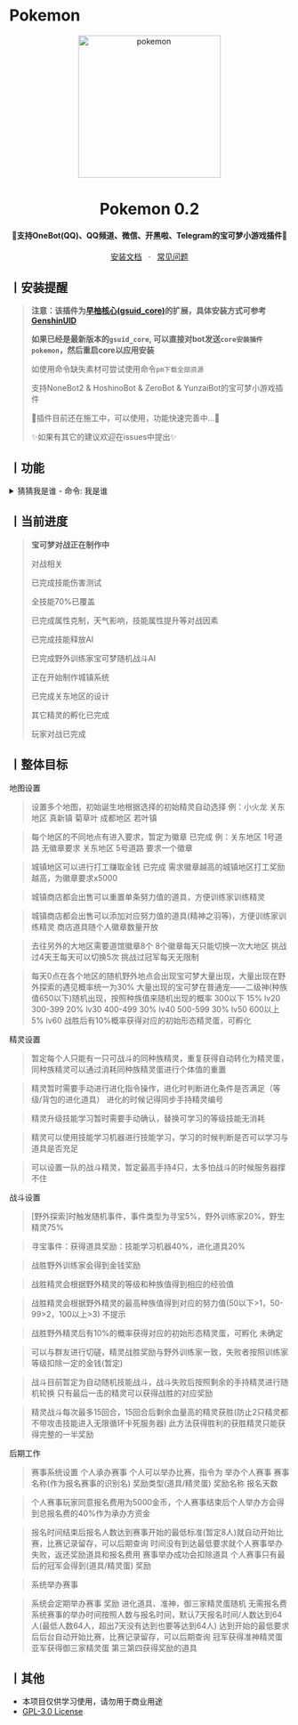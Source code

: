 # Pokemon

<p align="center">
  <a href="https://github.com/jiluoQAQ/pokemon"><img src="https://s2.loli.net/2023/11/03/mW1ykVxItGRSqjN.png" width="256" height="256" alt="pokemon"></a>
</p>
<h1 align = "center">Pokemon 0.2</h1>
<h4 align = "center">🚧支持OneBot(QQ)、QQ频道、微信、开黑啦、Telegram的宝可梦小游戏插件🚧</h4>
<div align = "center">
        <a href="https://docs.sayu-bot.com/" target="_blank">安装文档</a> &nbsp; · &nbsp;
        <a href="https://docs.sayu-bot.com/常见问题/">常见问题</a>
</div>


## 丨安装提醒

> **注意：该插件为[早柚核心(gsuid_core)](https://github.com/Genshin-bots/gsuid_core)的扩展，具体安装方式可参考[GenshinUID](https://github.com/KimigaiiWuyi/GenshinUID)**
>
> **如果已经是最新版本的`gsuid_core`, 可以直接对bot发送`core安装插件pokemon`，然后重启core以应用安装**
>
> 如使用命令缺失素材可尝试使用命令`pm下载全部资源`
>
> 支持NoneBot2 & HoshinoBot & ZeroBot & YunzaiBot的宝可梦小游戏插件
>
> 🚧插件目前还在施工中，可以使用，功能快速完善中...🚧
>
> ✨如果有其它的建议欢迎在issues中提出✨

## 丨功能

<details><summary>猜猜我是谁 - 命令: 我是谁</summary><p>
<img src="https://s2.loli.net/2023/11/03/j4J2YMHzRtE5aAb.jpg"/> 
</p></details>

## 丨当前进度

> **宝可梦对战正在制作中**
> 
> 对战相关
> 
> 已完成技能伤害测试
> 
> 全技能70%已覆盖
> 
> 已完成属性克制，天气影响，技能属性提升等对战因素
> 
> 已完成技能释放AI
> 
> 已完成野外训练家宝可梦随机战斗AI
> 
> 正在开始制作城镇系统
>
> 已完成关东地区的设计
>
> 其它精灵的孵化已完成
>
> 玩家对战已完成

## 丨整体目标

地图设置
>设置多个地图，初始诞生地根据选择的初始精灵自动选择
>例：小火龙 关东地区 真新镇
>    菊草叶 成都地区 若叶镇

>每个地区的不同地点有进入要求，暂定为徽章 	已完成
>例：关东地区 1号道路 无徽章要求
>   关东地区 5号道路 要求一个徽章

>城镇地区可以进行打工赚取金钱			已完成
>需求徽章越高的城镇地区打工奖励越高，为徽章要求x5000

>城镇商店都会出售可以重置单条努力值的道具，方便训练家训练精灵

>城镇商店都会出售可以添加对应努力值的道具(精神之羽等)，方便训练家训练精灵
>商店道具随个人徽章数量开放

>去往另外的大地区需要道馆徽章8个
>8个徽章每天只能切换一次大地区
>挑战过4天王每天可以切换5次
>挑战过冠军每天无限制

>每天0点在各个地区的随机野外地点会出现宝可梦大量出现，大量出现在野外探索的遇见概率统一为30%
>大量出现的宝可梦在普通宠——二级神(种族值650以下)随机出现，按照种族值来随机出现的概率
>300以下 	15% 	lv20
>300-399	20%	lv30
>400-499	30%	lv40
>500-599	30%	lv50
>600以上    5%	lv60
>战胜后有10%概率获得对应的初始形态精灵蛋，可孵化

精灵设置
>暂定每个人只能有一只可战斗的同种族精灵，重复获得自动转化为精灵蛋，同种族精灵可以通过消耗同种族精灵蛋进行个体值的重置

>精灵暂时需要手动进行进化指令操作，进化时判断进化条件是否满足（等级/背包的进化道具）
>进化的时候记得同步手持精灵编号

>精灵升级技能学习暂时需要手动确认，替换可学习的等级技能无消耗

>精灵可以使用技能学习机器进行技能学习，学习的时候判断是否可以学习与道具是否充足

>可以设置一队的战斗精灵，暂定最高手持4只，太多怕战斗的时候服务器撑不住

战斗设置
>[野外探索]时触发随机事件，事件类型为寻宝5%，野外训练家20%，野生精灵75%

>寻宝事件：获得道具奖励：技能学习机器40%，进化道具20%

>战胜野外训练家会得到金钱奖励

>战胜精灵会根据野外精灵的等级和种族值得到相应的经验值

>战胜精灵会根据野外精灵的最高种族值得到对应的努力值(50以下>1，50-99>2，100以上>3) 不提示

>战胜野外精灵后有10%的概率获得对应的初始形态精灵蛋，可孵化		未确定

>可以与群友进行切磋，精灵战胜奖励与野外训练家一致，失败者按照训练家等级扣除一定的金钱(暂定)

>战斗目前暂定为自动随机技能战斗，战斗失败后按照剩余的手持精灵进行随机轮换
>只有最后一击的精灵可以获得战胜的对应奖励

>精灵战斗每次最多15回合，15回合后剩余血量高的精灵获胜(防止2只精灵都不带攻击技能进入无限循环卡死服务器)
>此方法获得胜利的获胜精灵只能获得完整的一半奖励

后期工作
>赛事系统设置
>个人承办赛事
>个人可以举办比赛，指令为
>举办个人赛事 赛事名称(作为报名赛事的识别名) 奖励类型(道具/精灵蛋) 奖励名称 报名天数

>个人赛事玩家同意报名费用为5000金币，个人赛事结束后个人举办方会得到总报名费的40%作为承办方资金

>报名时间结束后报名人数达到赛事开始的最低标准(暂定8人)就自动开始比赛，比赛记录留存，可以后期查询
>时间没有到达最低要求就个人赛事举办失败，返还奖励道具和报名费用
>赛事举办成功会扣除道具
>个人赛事只有最后的冠军会得到(道具/精灵蛋) 奖励

>系统举办赛事

>系统会定期举办赛事
>奖励 进化道具、准神，御三家精灵蛋随机
>无需报名费
>系统赛事的举办时间按照人数与报名时间，默认7天报名时间/人数达到64人(最低人数64人，超出7天没有达到也要等达到64人)
>达到开始的最低要求后后台自动开始比赛，比赛记录留存，可以后期查询
>冠军获得准神精灵蛋
>亚军获得御三家精灵蛋
>第三第四获得奖励的道具

## 丨其他

+ 本项目仅供学习使用，请勿用于商业用途
+ [GPL-3.0 License](https://github.com/jiluoQAQ/pokemon/blob/main/LICENSE)
